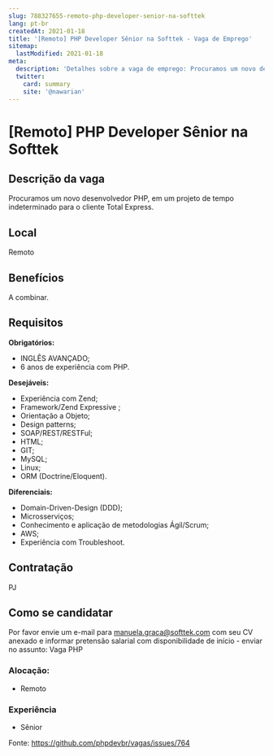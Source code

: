 ```yaml
---
slug: 788327655-remoto-php-developer-senior-na-softtek
lang: pt-br
createdAt: 2021-01-18
title: '[Remoto] PHP Developer Sênior na Softtek - Vaga de Emprego'
sitemap:
  lastModified: 2021-01-18
meta:
  description: 'Detalhes sobre a vaga de emprego: Procuramos um novo desenvolvedor PHP, em um projeto de tempo indeterminado para o cliente Total Express.'
  twitter:
    card: summary
    site: '@nawarian'
---
```


# [Remoto] PHP Developer Sênior na Softtek

## Descrição da vaga

Procuramos um novo desenvolvedor PHP, em um projeto de tempo indeterminado para o cliente Total Express.

## Local
Remoto

## Benefícios
A combinar.

## Requisitos

**Obrigatórios:**
- INGLÊS AVANÇADO;
- 6 anos de experiência com PHP.

**Desejáveis:**
- Experiência com Zend;
- Framework/Zend Expressive ;
- Orientação a Objeto;
- Design patterns;
- SOAP/REST/RESTFul;
- HTML;
- GIT;
- MySQL;
- Linux;
- ORM (Doctrine/Eloquent).

**Diferenciais:**
- Domain-Driven-Design (DDD);
- Microsserviços;
- Conhecimento e aplicação de metodologias Ágil/Scrum;
- AWS;
- Experiência com Troubleshoot.

## Contratação
PJ

## Como se candidatar
Por favor envie um e-mail para manuela.graca@softtek.com com seu CV anexado e informar pretensão salarial com disponibilidade de início - enviar no assunto: Vaga PHP

### Alocação:
- Remoto

### Experiência
- Sênior

Fonte: https://github.com/phpdevbr/vagas/issues/764